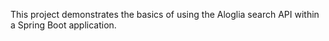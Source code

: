 This project demonstrates the basics of using the Aloglia search API within a Spring Boot application.
